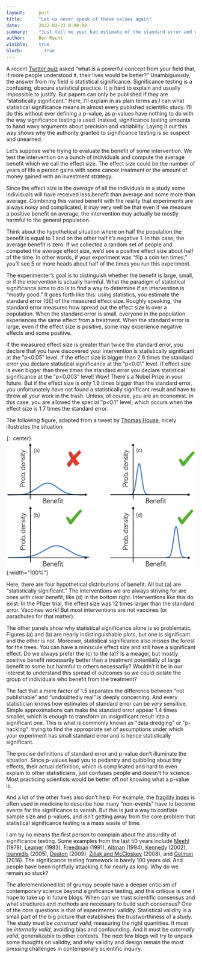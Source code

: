 ```yaml
---
layout:     post
title:      "Let us never speak of these values again"
date:       2022-02-23 0:00:00
summary:    "Just tell me your bad estimate of the standard error and why you think it's well motivated. I have no interest in knowing what the p-value is."
author:     Ben Recht
visible:    true
blurb: 		  true
---
```


A recent [Twitter quiz](https://twitter.com/emollick/status/1493428796539772937) asked “what is a powerful concept from your field that, if more people understood it, their lives would be better?” Unambiguously, the answer from my field is statistical significance. Significance testing is a confusing, obscure statistical practice. It is hard to explain and usually impossible to justify. But papers can only be published if they are “statistically significant.” Here, I’ll explain in as plain terms as I can what statistical significance means in almost every published scientific study. I’ll do this without ever defining a p-value, as p-values have nothing to do with the way significance testing is used. Instead, significance testing amounts to hand wavy arguments about precision and variability. Laying it out this way shows why the authority granted to significance testing is so suspect and unearned.

Let’s suppose we’re trying to evaluate the benefit of some intervention. We test the intervention on a bunch of individuals and compute the average benefit which we call the effect size. The effect size could be the number of years of life a person gains with some cancer treatment or the amount of money gained with an investment strategy.

Since the effect size is the _average_ of all the individuals in a study some individuals will have received less benefit than average and some more than average. Combining this varied benefit with the reality that experiments are always noisy and complicated, it may very well be that even if we measure a positive benefit on average, the intervention may actually be mostly harmful to the general population.

Think about the hypothetical situation where on half the population the benefit is equal to 1 and on the other half it’s negative 1. In this case, the average benefit is zero. If we collected a random set of people and computed the average effect size, we’d see a positive effect size about half of the time. In other words, if your experiment was “flip a coin ten times,” you’ll see 5 or more heads about half of the times you run this experiment.

The experimenter’s goal is to distinguish whether the benefit is large, small, or if the intervention is actually harmful. What the paradigm of statistical significance aims to do is to find a way to determine if an intervention is “mostly good.” It goes forth like this: using statistics, you estimate the standard error (SE) of the measured effect size. Roughly speaking, the standard error measures how spread out the effect size is over a population. When the standard error is small, everyone in the population experiences the same effect from a treatment. When the standard error is large, even if the effect size is positive, some may experience negative effects and some positive.

If the measured effect size is greater than twice the standard error, you declare that you have discovered your intervention is statistically significant at the "p<0.05" level. If the effect size is bigger than 2.6 times the standard error you declare statistical significance at the
"p<0.01" level. If effect size is even bigger than three times the standard error you declare statistical significance at the "p<0.003" level! Wow! There's a Nobel Prize in your future. But if the effect size is only 1.9 times bigger than the standard error, you unfortunately have not found a statistically significant result and have to throw all your work in the trash. Unless, of course, you are an economist. In this case, you are allowed the special "p<0.1" level, which occurs when the effect size is 1.7 times the standard error.

The following figure, adapted from a tweet by [Thomas House](https://twitter.com/TAH_Sci/status/1490701257769734145), nicely illustrates the situation:

{: .center}
![Only one of these droids is signficant](/assets/significant.png){:width="100%"}

Here, there are four hypothetical distributions of benefit. All but (a) are "statistically significant." The interventions we are always striving for are ones with clear benefit, like (d) in the bottom right. Interventions like this do exist: In the Pfizer trial, the effect size was 12 times larger than the standard error. Vaccines work! But most interventions are not vaccines (or parachutes for that matter).

The other panels show why statistical significance alone is so problematic. Figures (a) and (b) are nearly indistinguishable plots, but one is significant and the other is not. Moreover, statistical significance also misses the forest for the trees. You can have a miniscule effect size and still have a significant effect. Do we always prefer the (c) to the (a)? Is a meager, but mostly positive benefit necessarily better than a treatment potentially of large benefit to some but harmful to others necessarily? Wouldn’t it be in our interest to understand this spread of outcomes so we could isolate the group of individuals who benefit from the treatment?

The fact that a mere factor of 1.5 separates the difference between “not publishable” and “undoubtedly real” is deeply concerning. And every statistician knows how estimates of standard error can be _very_ sensitive. Simple approximations can make the standard error appear 1.4 times smaller, which is enough to transform an insignificant result into a significant one. This is what is commonly known as "data dredging" or "p-hacking": trying to find the appropriate set of assumptions under which your experiment has small standard error and is hence statistically significant.

The precise definitions of standard error and p-value don’t illuminate the situation. Since p-values lead you to pedantry and quibbling about tiny effects, their actual definition, which is complicated and hard to even explain to other statisticians, just confuses people and doesn’t fix science. Most practicing scientists would be better off not knowing what a p-value is.

And a lot of the other fixes also don’t help. For example, the [fragility index](https://clincalc.com/Stats/FragilityIndex.aspx) is often used in medicine to describe how many "non-events" have to become events for the significance to vanish. But this is just a way to conflate sample size and p-values, and isn’t getting away from the core problem that statistical significance testing is a mass waste of time.

I am by no means the first person to complain about the absurdity of significance testing. Some examples from the last 50 years include [Meehl](https://citeseerx.ist.psu.edu/viewdoc/download?doi=10.1.1.200.7648&rep=rep1&type=pdf) (1978), [Leamer](https://www.jstor.org/stable/1803924) (1983), [Freedman](https://www.jstor.org/stable/270939) (1991), [Altman](https://www.bmj.com/content/308/6924/283) (1994), [Kennedy](http://www.principlesofeconometrics.com/poe5/writing/kennedy.pdf) (2002), [Ioannidis](https://journals.plos.org/plosmedicine/article?id=10.1371/journal.pmed.0020124) (2005), [Deaton](https://www.princeton.edu/~deaton/downloads/Instruments_of_Development.pdf) (2009), [Ziliak and McCloskey](https://www.press.umich.edu/186351/cult_of_statistical_significance) (2008), and [Gelman](https://stat.columbia.edu/~gelman/research/published/asa_pvalues.pdf) (2016). The significance testing framework is barely 100 years old. And people have been rightfully attacking it for nearly as long. Why do we remain so stuck?

The aforementioned list of grumpy people have a deeper criticism of contemporary science beyond significance testing, and this critique is one I hope to take up in future blogs. When can we trust scientific consensus and what structures and methods are necessary to build such consensus? One of the core questions is that of experimental validity. Statistical validity is a small part of the big picture that establishes the trustworthiness of a study. The study must be _construct valid_, measuring the right quantities. It must be _internally valid_, avoiding bias and confounding. And it must be _externally valid_, generalizable to other contexts. The next few blogs will try to unpack some thoughts on validity, and why validity and design remain the most pressing challenges in contemporary scientific inquiry.

